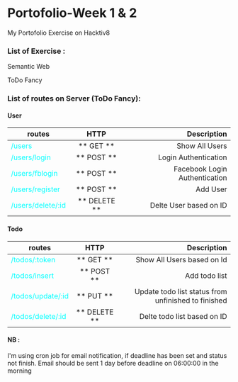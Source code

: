 # Portofolio-Week 1 & 2
My Portofolio Exercise on Hacktiv8

### List of Exercise :

Semantic Web

ToDo Fancy

### List of routes on Server (ToDo Fancy):

#### User

|routes                                         |HTTP         |Description                  |
|-----------------------------------------------|:-----------:|----------------------------:|
|<div style='color:cyan'>/users</div>           |** GET **    |Show All Users               |
|<div style='color:cyan'>/users/login</div>     |** POST **   |Login Authentication         |
|<div style='color:cyan'>/users/fblogin</div>   |** POST **   |Facebook Login Authentication|
|<div style='color:cyan'>/users/register</div>  |** POST **   |Add User                     |
|<div style='color:cyan'>/users/delete/:id</div>|** DELETE ** |Delte User based on ID       |

#### Todo

|routes                                         |HTTP         |Description                                        |
|-----------------------------------------------|:-----------:|--------------------------------------------------:|
|<div style='color:cyan'>/todos/:token</div>    |** GET **    |Show All Users based on Id                         |
|<div style='color:cyan'>/todos/insert</div>    |** POST **   |Add todo list                                      |
|<div style='color:cyan'>/todos/update/:id</div>|** PUT **    |Update todo list status from unfinished to finished|
|<div style='color:cyan'>/todos/delete/:id</div>|** DELETE ** |Delte todo list based on ID                        |

#### NB :
I'm using cron job for email notification, if deadline has been set and status not finish. Email should be sent 1 day before deadline on 06:00:00 in the morning
